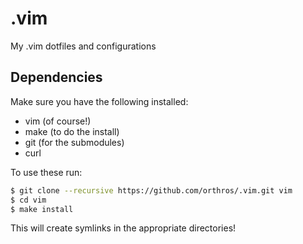 # .vim
My .vim dotfiles and configurations

## Dependencies
Make sure you have the following installed:

* vim (of course!)
* make (to do the install)
* git (for the submodules)
* curl 

To use these run:

```bash
$ git clone --recursive https://github.com/orthros/.vim.git vim
$ cd vim
$ make install
```

This will create symlinks in the appropriate directories!
